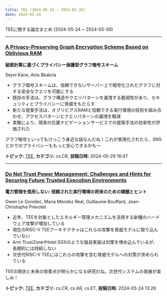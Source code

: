 ```yaml
---
title: TEE (2024-05-24 ~ 2024-05-30)
date: 2024-05-24
---
```


TEEに関する論文まとめ (2024-05-24 ~ 2024-05-30)


- - -

### [A Privacy-Preserving Graph Encryption Scheme Based on Oblivious RAM](http://arxiv.org/abs/2405.19259)

**秘密計算に基づくプライバシー保護型グラフ暗号スキーム**

Seyni Kane, Anis Bkakria

- グラフ暗号スキームは、信頼できないサーバー上で暗号化されたグラフに対する安全なクエリを可能にする
- 既存の手法は、グラフ構造やクエリパターンを漏洩する脆弱性があり、セキュリティとプライバシーに脅威をもたらす
- 新たな提案手法は、オブリビアスRAMと信頼できる実行環境の技術を組み合わせ、アクセスパターンとクエリパターンの漏洩を軽減
- 実験により、現実の位置ナビゲーションサービスでの提案手法の効率性が評価された

グラフ暗号といってもけっこう身近な話なんだね！これが実用化されたら、SNSとかでのプライバシーももっと安心できるかも～



**トピック:** [TEE](../../tee), **カテゴリ:** cs.CR, **投稿日時:** 2024-05-29 16:47


- - -

### [Do Not Trust Power Management: Challenges and Hints for Securing Future Trusted Execution Environments](http://arxiv.org/abs/2405.15537)

**電力管理を信用しない: 信頼された実行環境の将来のための課題とヒント**

Owen Le Gonidec, Maria Méndez Real, Guillaume Bouffard, Jean-Christophe Prévotet

- 近年、TEEを対象としたエネルギー管理メカニズムを活用する新種のハードウェア攻撃が増加している
- 現在のRISC-V TEEアーキテクチャはこれらの攻撃を脅威モデルに取り込んでいない
- Arm TrustZoneやIntel SGXのような独自実装は対策を埋め込んでいるが、長期的には持続しない
- 次世代RISC-V TEEにはこれらの攻撃を含む脅威モデルへの対策が求められている

TEEの現状と未来の改善点が明らかになる研究だね。次世代システムの発展が楽しみ！



**トピック:** [TEE](../../tee), **カテゴリ:** cs.CR, cs.AR, cs.ET, **投稿日時:** 2024-05-24 13:26
